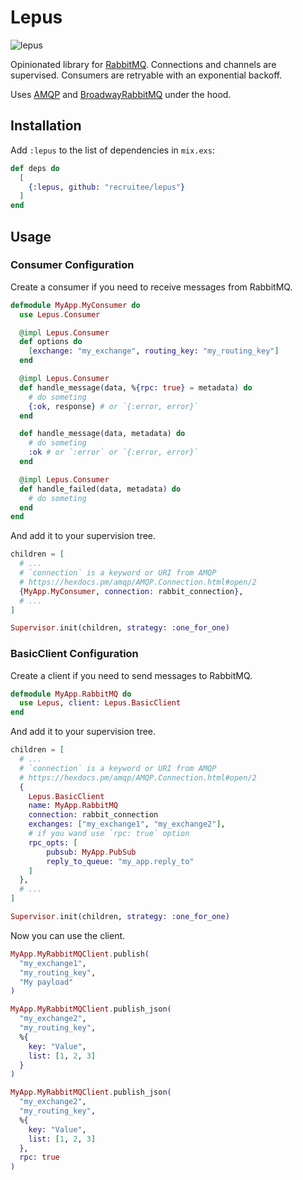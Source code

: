 # Lepus

![lepus](https://user-images.githubusercontent.com/1102853/73840963-c1bd1c80-4819-11ea-9112-d17120ad3a77.jpg)

Opinionated library for [RabbitMQ](https://www.rabbitmq.com/).
Connections and channels are supervised.
Consumers are retryable with an exponential backoff.

Uses [AMQP](https://github.com/pma/amqp) and [BroadwayRabbitMQ](https://github.com/dashbitco/broadway_rabbitmq) under the hood.

## Installation

Add `:lepus` to the list of dependencies in `mix.exs`:

```elixir
def deps do
  [
    {:lepus, github: "recruitee/lepus"}
  ]
end
```

## Usage

### Consumer Configuration

Create a consumer if you need to receive messages from RabbitMQ.

```elixir
defmodule MyApp.MyConsumer do
  use Lepus.Consumer

  @impl Lepus.Consumer
  def options do
    [exchange: "my_exchange", routing_key: "my_routing_key"]
  end

  @impl Lepus.Consumer
  def handle_message(data, %{rpc: true} = metadata) do
    # do someting
    {:ok, response} # or `{:error, error}`
  end

  def handle_message(data, metadata) do
    # do someting
    :ok # or `:error` or `{:error, error}`
  end

  @impl Lepus.Consumer
  def handle_failed(data, metadata) do
    # do someting
  end
end
```

And add it to your supervision tree.
```elixir
children = [
  # ...
  # `connection` is a keyword or URI from AMQP
  # https://hexdocs.pm/amqp/AMQP.Connection.html#open/2
  {MyApp.MyConsumer, connection: rabbit_connection},
  # ...
]

Supervisor.init(children, strategy: :one_for_one)
```

### BasicClient Configuration

Create a client if you need to send messages to RabbitMQ.

```elixir
defmodule MyApp.RabbitMQ do
  use Lepus, client: Lepus.BasicClient
end
```

And add it to your supervision tree.
```elixir
children = [
  # ...
  # `connection` is a keyword or URI from AMQP
  # https://hexdocs.pm/amqp/AMQP.Connection.html#open/2
  {
    Lepus.BasicClient
    name: MyApp.RabbitMQ
    connection: rabbit_connection
    exchanges: ["my_exchange1", "my_exchange2"],
    # if you wand use `rpc: true` option
    rpc_opts: [
        pubsub: MyApp.PubSub
        reply_to_queue: "my_app.reply_to"
    ]
  },
  # ...
]

Supervisor.init(children, strategy: :one_for_one)
```

Now you can use the client.
```elixir
MyApp.MyRabbitMQClient.publish(
  "my_exchange1",
  "my_routing_key",
  "My payload"
)

MyApp.MyRabbitMQClient.publish_json(
  "my_exchange2",
  "my_routing_key",
  %{
    key: "Value",
    list: [1, 2, 3]
  }
)

MyApp.MyRabbitMQClient.publish_json(
  "my_exchange2",
  "my_routing_key",
  %{
    key: "Value",
    list: [1, 2, 3]
  },
  rpc: true
)
```
